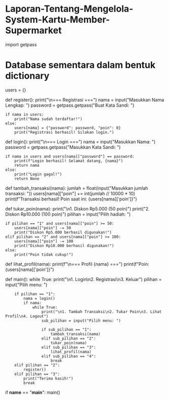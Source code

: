# Laporan-Tentang-Mengelola-System-Kartu-Member-Supermarket
import getpass

# Database sementara dalam bentuk dictionary
users = {}

def register():
    print("\n=== Registrasi ===")
    nama = input("Masukkan Nama Lengkap: ")
    password = getpass.getpass("Buat Kata Sandi: ")

    if nama in users:
        print("Nama sudah terdaftar!")
    else:
        users[nama] = {"password": password, "poin": 0}
        print("Registrasi berhasil! Silakan login.")

def login():
    print("\n=== Login ===")
    nama = input("Masukkan Nama: ")
    password = getpass.getpass("Masukkan Kata Sandi: ")

    if nama in users and users[nama]["password"] == password:
        print(f"Login berhasil! Selamat datang, {nama}")
        return nama
    else:
        print("Login gagal!")
        return None

def tambah_transaksi(nama):
    jumlah = float(input("Masukkan jumlah transaksi: "))
    users[nama]["poin"] += int(jumlah // 10000 * 10)
    print(f"Transaksi berhasil! Poin saat ini: {users[nama]['poin']}")

def tukar_poin(nama):
    print("\n1. Diskon Rp5.000 (50 poin)")
    print("2. Diskon Rp10.000 (100 poin)")
    pilihan = input("Pilih hadiah: ")

    if pilihan == "1" and users[nama]["poin"] >= 50:
        users[nama]["poin"] -= 50
        print("Diskon Rp5.000 berhasil digunakan!")
    elif pilihan == "2" and users[nama]["poin"] >= 100:
        users[nama]["poin"] -= 100
        print("Diskon Rp10.000 berhasil digunakan!")
    else:
        print("Poin tidak cukup!")

def lihat_profil(nama):
    print(f"\n=== Profil {nama} ===")
    print(f"Poin: {users[nama]['poin']}")

def main():
    while True:
        print("\n1. Login\n2. Registrasi\n3. Keluar")
        pilihan = input("Pilih menu: ")

        if pilihan == "1":
            nama = login()
            if nama:
                while True:
                    print("\n1. Tambah Transaksi\n2. Tukar Poin\n3. Lihat Profil\n4. Logout")
                    sub_pilihan = input("Pilih menu: ")

                    if sub_pilihan == "1":
                        tambah_transaksi(nama)
                    elif sub_pilihan == "2":
                        tukar_poin(nama)
                    elif sub_pilihan == "3":
                        lihat_profil(nama)
                    elif sub_pilihan == "4":
                        break
        elif pilihan == "2":
            register()
        elif pilihan == "3":
            print("Terima kasih!")
            break

if __name__ == "__main__":
    main()
